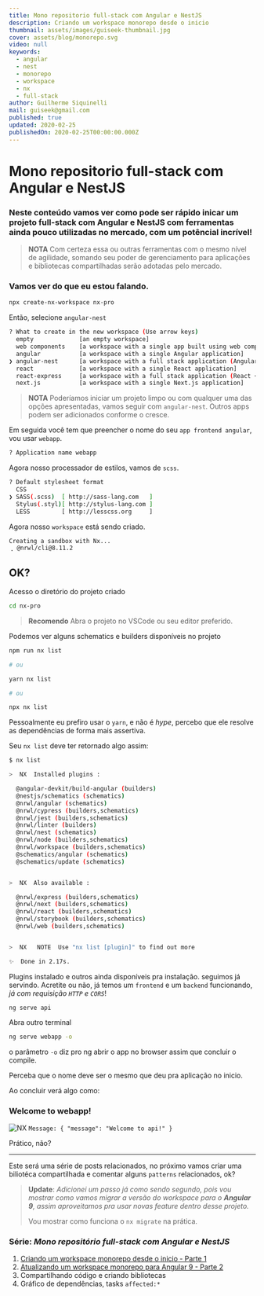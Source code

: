 ```yaml
---
title: Mono repositorio full-stack com Angular e NestJS
description: Criando um workspace monorepo desde o inicio
thumbnail: assets/images/guiseek-thumbnail.jpg
cover: assets/blog/monorepo.svg
video: null
keywords:
  - angular
  - nest
  - monorepo
  - workspace
  - nx
  - full-stack
author: Guilherme Siquinelli
mail: guiseek@gmail.com
published: true
updated: 2020-02-25
publishedOn: 2020-02-25T00:00:00.000Z
---
```


# Mono repositorio full-stack com Angular e NestJS

### Neste conteúdo vamos ver como pode ser rápido inicar um projeto full-stack com Angular e NestJS com ferramentas ainda pouco utilizadas no mercado, com um potêncial incrível!

> **NOTA**
> Com certeza essa ou outras ferramentas com o mesmo nível de agilidade, somando seu poder de gerenciamento para aplicações e bibliotecas compartilhadas serão adotadas pelo mercado.

### Vamos ver do que eu estou falando.

```bash
npx create-nx-workspace nx-pro
```

Então, selecione `angular-nest`

```bash
? What to create in the new workspace (Use arrow keys)
  empty             [an empty workspace]
  web components    [a workspace with a single app built using web components]
  angular           [a workspace with a single Angular application]
❯ angular-nest      [a workspace with a full stack application (Angular + Nest)]
  react             [a workspace with a single React application]
  react-express     [a workspace with a full stack application (React + Express)]
  next.js           [a workspace with a single Next.js application]
```

> **NOTA**
> Poderíamos iniciar um projeto limpo ou com qualquer uma das opções apresentadas, vamos seguir com `angular-nest`. Outros apps podem ser adicionados conforme o cresce.

Em seguida você tem que preencher o nome do seu `app frontend angular`, vou usar `webapp`.

```bash
? Application name webapp
```

Agora nosso processador de estilos, vamos de `scss`.

```bash
? Default stylesheet format
  CSS
❯ SASS(.scss)  [ http://sass-lang.com   ]
  Stylus(.styl)[ http://stylus-lang.com ]
  LESS         [ http://lesscss.org     ]
```

Agora nosso `workspace` está sendo criado.

```bash
Creating a sandbox with Nx...
⢀ @nrwl/cli@8.11.2
```

## OK?

Acesso o diretório do projeto criado

```bash
cd nx-pro
```

> **Recomendo**
> Abra o projeto no VSCode ou seu editor preferido.

Podemos ver alguns schematics e builders disponíveis no projeto

```bash
npm run nx list

# ou

yarn nx list

# ou

npx nx list
```

Pessoalmente eu prefiro usar o `yarn`, e não é _hype_, percebo que ele resolve as dependências de forma mais assertiva.

Seu `nx list` deve ter retornado algo assim:

```bash
$ nx list

>  NX  Installed plugins :

  @angular-devkit/build-angular (builders)
  @nestjs/schematics (schematics)
  @nrwl/angular (schematics)
  @nrwl/cypress (builders,schematics)
  @nrwl/jest (builders,schematics)
  @nrwl/linter (builders)
  @nrwl/nest (schematics)
  @nrwl/node (builders,schematics)
  @nrwl/workspace (builders,schematics)
  @schematics/angular (schematics)
  @schematics/update (schematics)


>  NX  Also available :

  @nrwl/express (builders,schematics)
  @nrwl/next (builders,schematics)
  @nrwl/react (builders,schematics)
  @nrwl/storybook (builders,schematics)
  @nrwl/web (builders,schematics)


>  NX   NOTE  Use "nx list [plugin]" to find out more

✨  Done in 2.17s.
```

Plugins instalado e outros ainda disponíveis pra instalação. seguimos já servindo. Acretite ou não, já temos um `frontend` e um `backend` funcionando, _já com requisição `HTTP` e `CORS`_!

```bsah
ng serve api
```

Abra outro terminal

```bash
ng serve webapp -o
```

o parâmetro `-o` diz pro ng abrir o app no browser assim que concluir o compile.

Perceba que o nome deve ser o mesmo que deu pra aplicação no inicio.

Ao concluir verá algo como:

### Welcome to webapp!

![NX](/assets/logos/nx.svg)
`Message: { "message": "Welcome to api!" }`

Prático, não?

---

Este será uma série de posts relacionados, no próximo vamos criar uma biliotéca compartilhada e comentar alguns `patterns` relacionados, ok?

> **Update**:
> _Adicionei um passo já como sendo segundo, pois vou mostrar como vamos migrar a versão do workspace para o **Angular 9**, assim aproveitamos pra usar novas feature dentro desse projeto._
>
> Vou mostrar como funciona o `nx migrate` na prática.

### Série: _Mono repositório full-stack com Angular e NestJS_

1. [Criando um workspace monorepo desde o inicio - Parte 1](/posts/mono-repositorio-full-stack-com-angular-e-nest-js)
2. [Atualizando um workspace monorepo para Angular 9 - Parte 2](/posts/mono-repositorio-full-stack-com-angular-e-nest-js-parte-2-update-angular-v9)
3. Compartilhando código e criando bibliotecas
4. Gráfico de dependências, tasks `affected:*`
